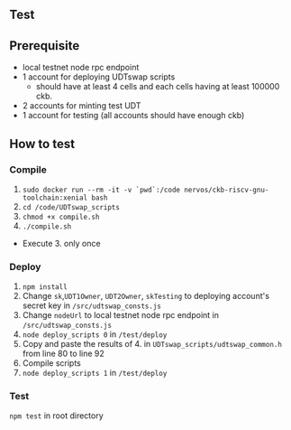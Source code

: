 ## Test

## Prerequisite
- local testnet node rpc endpoint
- 1 account for deploying UDTswap scripts
  - should have at least 4 cells and each cells having at least 100000 ckb.
- 2 accounts for minting test UDT
- 1 account for testing (all accounts should have enough ckb)

## How to test

### Compile
1. ```sudo docker run --rm -it -v `pwd`:/code nervos/ckb-riscv-gnu-toolchain:xenial bash```
2. `cd /code/UDTswap_scripts`
3. `chmod +x compile.sh`
4. `./compile.sh`
- Execute 3. only once

### Deploy
1. `npm install`
2. Change `sk`,`UDT1Owner`, `UDT2Owner`, `skTesting` to deploying account's secret key in `/src/udtswap_consts.js`
3. Change `nodeUrl` to local testnet node rpc endpoint in `/src/udtswap_consts.js`
4. `node deploy_scripts 0` in `/test/deploy`
5. Copy and paste the results of 4. in `UDTswap_scripts/udtswap_common.h` from line 80 to line 92
6. Compile scripts
7. `node deploy_scripts 1` in `/test/deploy`

### Test
`npm test` in root directory